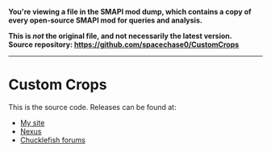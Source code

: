 **You're viewing a file in the SMAPI mod dump, which contains a copy of every open-source SMAPI mod
for queries and analysis.**

**This is _not_ the original file, and not necessarily the latest version.**  
**Source repository: https://github.com/spacechase0/CustomCrops**

----

# Custom Crops
This is the source code. Releases can be found at:
* [My site](http://spacechase0.com/mods/stardew-valley/custom-crops/)
* [Nexus](http://www.nexusmods.com/stardewvalley/mods/1592/)
* [Chucklefish forums](http://community.playstarbound.com/resources/custom-crops.5070/)
